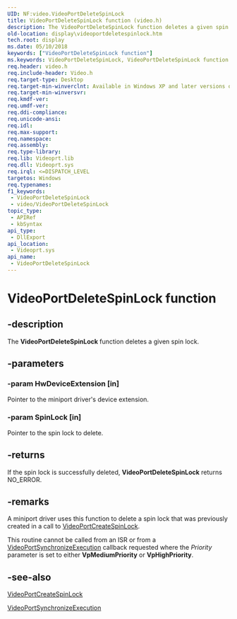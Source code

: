 ```yaml
---
UID: NF:video.VideoPortDeleteSpinLock
title: VideoPortDeleteSpinLock function (video.h)
description: The VideoPortDeleteSpinLock function deletes a given spin lock.
old-location: display\videoportdeletespinlock.htm
tech.root: display
ms.date: 05/10/2018
keywords: ["VideoPortDeleteSpinLock function"]
ms.keywords: VideoPortDeleteSpinLock, VideoPortDeleteSpinLock function [Display Devices], VideoPort_Functions_d98d74d6-bf9c-441b-95e3-a3455927dd45.xml, display.videoportdeletespinlock, video/VideoPortDeleteSpinLock
req.header: video.h
req.include-header: Video.h
req.target-type: Desktop
req.target-min-winverclnt: Available in Windows XP and later versions of the Windows operating systems.
req.target-min-winversvr: 
req.kmdf-ver: 
req.umdf-ver: 
req.ddi-compliance: 
req.unicode-ansi: 
req.idl: 
req.max-support: 
req.namespace: 
req.assembly: 
req.type-library: 
req.lib: Videoprt.lib
req.dll: Videoprt.sys
req.irql: <=DISPATCH_LEVEL
targetos: Windows
req.typenames: 
f1_keywords:
 - VideoPortDeleteSpinLock
 - video/VideoPortDeleteSpinLock
topic_type:
 - APIRef
 - kbSyntax
api_type:
 - DllExport
api_location:
 - Videoprt.sys
api_name:
 - VideoPortDeleteSpinLock
---
```


# VideoPortDeleteSpinLock function


## -description

The <b>VideoPortDeleteSpinLock</b> function deletes a given spin lock.

## -parameters

### -param HwDeviceExtension [in]


Pointer to the miniport driver's device extension.

### -param SpinLock [in]


Pointer to the spin lock to delete.

## -returns

If the spin lock is successfully deleted, <b>VideoPortDeleteSpinLock</b> returns NO_ERROR.

## -remarks

A miniport driver uses this function to delete a spin lock that was previously created in a call to <a href="/windows-hardware/drivers/ddi/video/nf-video-videoportcreatespinlock">VideoPortCreateSpinLock</a>.

This routine cannot be called from an ISR or from a <a href="/windows-hardware/drivers/ddi/video/nf-video-videoportsynchronizeexecution">VideoPortSynchronizeExecution</a> callback requested where the <i>Priority</i> parameter is set to either <b>VpMediumPriority</b> or <b>VpHighPriority</b>.

## -see-also

<a href="/windows-hardware/drivers/ddi/video/nf-video-videoportcreatespinlock">VideoPortCreateSpinLock</a>



<a href="/windows-hardware/drivers/ddi/video/nf-video-videoportsynchronizeexecution">VideoPortSynchronizeExecution</a>
